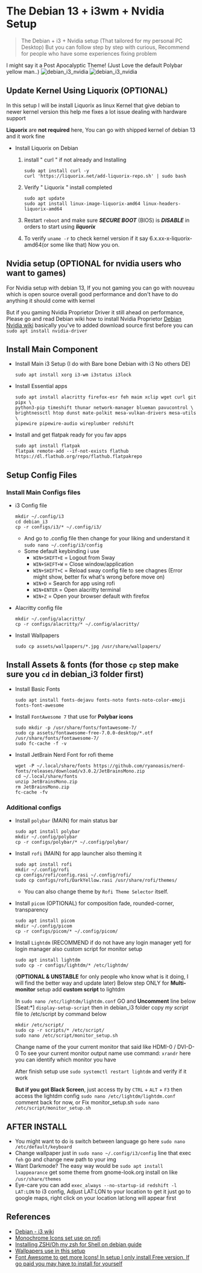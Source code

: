 # The Debian 13 + i3wm + Nvidia Setup
> The Debian + i3 + Nvidia setup (That tailored for my personal PC Desktop) But you can follow step by step with curious, Recommend for people who have some experiences fixing problem

I might say it a Post Apocalyptic Theme! (Just Love the default Polybar yellow man..)
![debian_i3_nvidia](assets/debian_i3_rofi.png)
![debian_i3_nvidia](assets/debian_i3_nvidia.png)

## Update Kernel Using Liquorix (OPTIONAL)

In this setup I will be install Liquorix as linux Kernel that give debian to newer kernel version this help me fixes a lot issue dealing with hardware support

**Liquorix** are **not required** here, You can go with shipped kernel of debian 13 and it work fine

- Install Liquorix on Debian
    1. install " curl " if not already and Installing
        ```
        sudo apt install curl -y
        curl 'https://liquorix.net/add-liquorix-repo.sh' | sudo bash 
        ```
    2. Verify " Liquorix " install completed

        ``` 
        sudo apt update
        sudo apt install linux-image-liquorix-amd64 linux-headers-liquorix-amd64
        ```

    3. Restart ` reboot ` and make sure ***SECURE BOOT*** (BIOS) is ***DISABLE*** in orders to start using ***liquorix***
    4. To verify ` uname -r ` to check kernel version if it say 6.x.xx-x-liquorix-amd64(or some like that) Now you on.

## Nvidia setup (OPTIONAL for nvidia users who want to games)
For Nvidia setup with debian 13, If you not gaming you can go with nouveau which is open source overall good performance and don't have to do anything it should come with kernel

But if you gaming Nvidia Proprietor Driver it still ahead on performance, Please go and read Debian wiki how to install Nvidia Proprietor [Debian Nvidia wiki](https://wiki.debian.org/NvidiaGraphicsDrivers#Version_550.163.01)
basically you've to added download source first before you can `sudo apt install nvidia-driver`

## Install Main Component
- Install Main i3 Setup (I do with Bare bone Debian with i3 No others DE)
    ```
    sudo apt install xorg i3-wm i3status i3lock
    ```
- Install Essential apps
    ```
    sudo apt install alacritty firefox-esr feh maim xclip wget curl git pipx \
    python3-pip timeshift thunar network-manager blueman pavucontrol \
    brightnessctl htop dunst mate-polkit mesa-vulkan-drivers mesa-utils \
    pipewire pipewire-audio wireplumber redshift
    ```
- Install and get flatpak ready for you fav apps 
    ```
    sudo apt install flatpak
    flatpak remote-add --if-not-exists flathub https://dl.flathub.org/repo/flathub.flatpakrepo
    ```

## Setup Config Files
### Install Main Configs files
- i3 Config file

    ```
    mkdir ~/.config/i3
    cd debian_i3
    cp -r configs/i3/* ~/.config/i3/
    ```
    - And go to .config file then change for your liking and understand it `sudo nano ~/.config/i3/config`
    - Some default keybinding i use
        - ` WIN+SHIFT+E ` = Logout from Sway
        - ` WIN+SHIFT+W ` = Close window/application
        - ` WIN+SHIFT+C ` = Reload sway config file to see chagnes (Error might show, better fix what's wrong before move on)
        - ` WIN+D ` = Search for app using rofi
        - ` WIN+ENTER ` = Open alacritty terminal
        - ` WIN+Z ` = Open your browser default with firefox
- Alacritty config file
    ```
    mkdir ~/.config/alacritty/
    cp -r configs/alacritty/* ~/.config/alacritty/
    ```
- Install Wallpapers

    ```
    sudo cp assets/wallpapers/*.jpg /usr/share/wallpapers/
    ```

## Install Assets & fonts (for those `cp` step make sure you `cd` in debian_i3 folder first)

- Install Basic Fonts
    ```
    sudo apt install fonts-dejavu fonts-noto fonts-noto-color-emoji fonts-font-awesome
    ```
- Install `FontAwesome 7` that use for **Polybar icons**

    ```
    sudo mkdir -p /usr/share/fonts/fontawesome-7/
    sudo cp assets/fontawesome-free-7.0.0-desktop/*.otf /usr/share/fonts/fontawesome-7/
    sudo fc-cache -f -v
    ```
- Install JetBrain Nerd Font for rofi theme

    ```
    wget -P ~/.local/share/fonts https://github.com/ryanoasis/nerd-fonts/releases/download/v3.0.2/JetBrainsMono.zip
    cd ~/.local/share/fonts
    unzip JetBrainsMono.zip
    rm JetBrainsMono.zip
    fc-cache -fv
    ```

### Additional configs

- Install `polybar` (MAIN) for main status bar

    ```
    sudo apt install polybar
    mkdir ~/.config/polybar
    cp -r configs/polybar/* ~/.config/polybar/
    ```
- Install `rofi` (MAIN) for app launcher also theming it

    ```
    sudo apt install rofi
    mkdir ~/.config/rofi
    cp configs/rofi/config.rasi ~/.config/rofi/
    sudo cp configs/rofi/DarkYellow.rasi /usr/share/rofi/themes/
    ```
    - You can also change theme by `Rofi Theme Selector` itself.
- Install `picom` (OPTIONAL) for composition fade, rounded-corner, transparency

    ```
    sudo apt install picom
    mkdir ~/.config/picom
    cp -r configs/picom/* ~/.config/picom/
    ```
- Install `Lightdm` (RECOMMEND if do not have any login manager yet) for login manager also custom script for monitor setup

    ```
    sudo apt install lightdm
    sudo cp -r configs/lightdm/* /etc/lightdm/
    ```
    (**OPTIONAL & UNSTABLE** for only people who know what is it doing, I will find the better way and update later) Below step ONLY for **Multi-monitor** setup add **custom script** to lightdm
    
    In `sudo nano /etc/lightdm/lightdm.conf` GO and **Uncomment** line below [Seat:*] `display-setup-script` then in debian_i3 folder copy *my script* file to /etc/script by command below
    ```
    mkdir /etc/script/
    sudo cp -r scripts/* /etc/script/
    sudo nano /etc/script/monitor_setup.sh
    ``` 
    Change name of the your current monitor that said like HDMI-0 / DVI-D-0
    To see your current monitor output name use command: `xrandr` here you can identify which monitor you have

    After finish setup use `sudo systemctl restart lightdm` and verify if it work

    **But if you got Black Screen**, just access tty by `CTRL` + `ALT` + `F3` then access the lightdm config `sudo nano /etc/lightdm/lightdm.conf` comment back for now, or Fix monitor_setup.sh `sudo nano /etc/script/monitor_setup.sh`

## AFTER INSTALL
- You might want to do is switch between language go here `sudo nano /etc/default/keyboard`
- Change wallpaper just in `sudo nano ~/.config/i3/config` line that exec `feh` go and change new path to your img
- Want Darkmode? The easy way would be ``` sudo apt install lxappearance ``` get some theme from gnome-look.org install on like ``` /usr/share/themes ```
- Eye-care you can add `exec_always --no-startup-id redshift -l LAT:LON` to i3 config, Adjust LAT:LON to your location to get it just go to google maps, right click on your location lat:long will appear first

## References
- [Debian - i3 wiki](https://wiki.debian.org/i3)
- [Monochrome Icons set use on rofi](https://www.gnome-look.org/p/2151189)
- [Installing ZSH/Oh my zsh for Shell on debian guide](https://getcyber.me/posts/installing-and-using-zsh-instead-of-bash-on-debian-based-systems/)
- [Wallpapers use in this setup](https://wall.alphacoders.com/big.php?i=1313742)
- [Font Awesome to get more Icons! In setup I only install Free version, If go paid you may have to install for yourself](https://fontawesome.com)